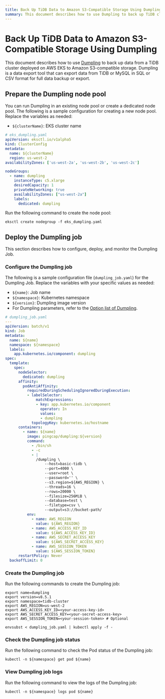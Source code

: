 ```yaml
---
title: Back Up TiDB Data to Amazon S3-Compatible Storage Using Dumpling
summary: This document describes how to use Dumpling to back up TiDB cluster data to Amazon S3-compatible storage.
---
```


# Back Up TiDB Data to Amazon S3-Compatible Storage Using Dumpling

This document describes how to use [Dumpling](https://docs.pingcap.com/tidb/stable/dumpling-overview/) to back up data from a TiDB cluster deployed on AWS EKS to Amazon S3-compatible storage. Dumpling is a data export tool that can export data from TiDB or MySQL in SQL or CSV format for full data backup or export.

## Prepare the Dumpling node pool

You can run Dumpling in an existing node pool or create a dedicated node pool. The following is a sample configuration for creating a new node pool. Replace the variables as needed:

- `${clusterName}`: EKS cluster name

```yaml
# eks_dumpling.yaml
apiVersion: eksctl.io/v1alpha5
kind: ClusterConfig
metadata:
  name: ${clusterName}
  region: us-west-2
availabilityZones: ['us-west-2a', 'us-west-2b', 'us-west-2c']

nodeGroups:
  - name: dumpling
    instanceType: c5.xlarge
    desiredCapacity: 1
    privateNetworking: true
    availabilityZones: ["us-west-2a"]
    labels:
      dedicated: dumpling
```

Run the following command to create the node pool:

```shell
eksctl create nodegroup -f eks_dumpling.yaml
```

## Deploy the Dumpling job

This section describes how to configure, deploy, and monitor the Dumpling Job.

### Configure the Dumpling job

The following is a sample configuration file (`dumpling_job.yaml`) for the Dumpling Job. Replace the variables with your specific values as needed:

- `${name}`: Job name
- `${namespace}`: Kubernetes namespace
- `${version}`: Dumpling image version
- For Dumpling parameters, refer to the [Option list of Dumpling](https://docs.pingcap.com/tidb/stable/dumpling-overview/#option-list-of-dumpling).

```yaml
# dumpling_job.yaml
---
apiVersion: batch/v1
kind: Job
metadata:
  name: ${name}
  namespace: ${namespace}
  labels:
    app.kubernetes.io/component: dumpling
spec:
  template:
    spec:
      nodeSelector:
        dedicated: dumpling
      affinity:
        podAntiAffinity:
          requiredDuringSchedulingIgnoredDuringExecution:
          - labelSelector:
              matchExpressions:
              - key: app.kubernetes.io/component
                operator: In
                values:
                - dumpling
            topologyKey: kubernetes.io/hostname
      containers:
        - name: ${name}
          image: pingcap/dumpling:${version}
          command:
            - /bin/sh
            - -c
            - |
              /dumpling \
                  --host=basic-tidb \
                  --port=4000 \
                  --user=root \
                  --password='' \
                  --s3.region=${AWS_REGION} \
                  --threads=16 \
                  --rows=20000 \
                  --filesize=256MiB \
                  --database=test \
                  --filetype=csv \
                  --output=s3://bucket-path/
          env:
            - name: AWS_REGION
              value: ${AWS_REGION}
            - name: AWS_ACCESS_KEY_ID
              value: ${AWS_ACCESS_KEY_ID}
            - name: AWS_SECRET_ACCESS_KEY
              value: ${AWS_SECRET_ACCESS_KEY}
            - name: AWS_SESSION_TOKEN
              value: ${AWS_SESSION_TOKEN}
      restartPolicy: Never
  backoffLimit: 0
```

### Create the Dumpling job

Run the following commands to create the Dumpling job:

```shell
export name=dumpling
export version=v8.5.1
export namespace=tidb-cluster
export AWS_REGION=us-west-2
export AWS_ACCESS_KEY_ID=<your-access-key-id>
export AWS_SECRET_ACCESS_KEY=<your-secret-access-key>
export AWS_SESSION_TOKEN=<your-session-token> # Optional

envsubst < dumpling_job.yaml | kubectl apply -f -
```

### Check the Dumpling job status

Run the following command to check the Pod status of the Dumpling job:

```shell
kubectl -n ${namespace} get pod ${name}
```

### View Dumpling job logs

Run the following command to view the logs of the Dumpling job:

```shell
kubectl -n ${namespace} logs pod ${name}
```
